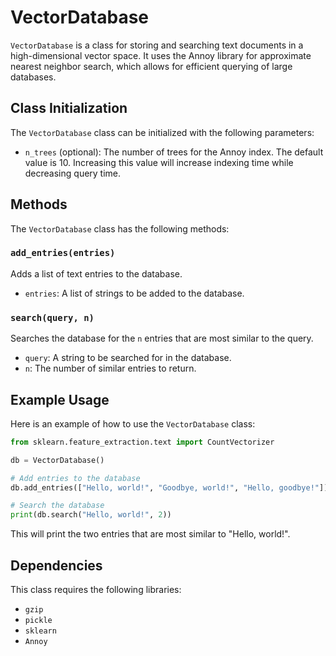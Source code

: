 
# VectorDatabase

`VectorDatabase` is a class for storing and searching text documents in a high-dimensional vector space. It uses the Annoy library for approximate nearest neighbor search, which allows for efficient querying of large databases.

## Class Initialization

The `VectorDatabase` class can be initialized with the following parameters:

- `n_trees` (optional): The number of trees for the Annoy index. The default value is 10. Increasing this value will increase indexing time while decreasing query time.

## Methods

The `VectorDatabase` class has the following methods:

### `add_entries(entries)`

Adds a list of text entries to the database.

- `entries`: A list of strings to be added to the database.

### `search(query, n)`

Searches the database for the `n` entries that are most similar to the query.

- `query`: A string to be searched for in the database.
- `n`: The number of similar entries to return.

## Example Usage

Here is an example of how to use the `VectorDatabase` class:

```python
from sklearn.feature_extraction.text import CountVectorizer

db = VectorDatabase()

# Add entries to the database
db.add_entries(["Hello, world!", "Goodbye, world!", "Hello, goodbye!"])

# Search the database
print(db.search("Hello, world!", 2))
```

This will print the two entries that are most similar to "Hello, world!".

## Dependencies

This class requires the following libraries:

- `gzip`
- `pickle`
- `sklearn`
- `Annoy`
